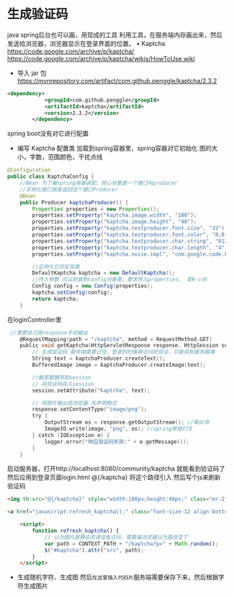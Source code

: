 # 生成验证码
java spring后台也可以画，用现成的工具
利用工具，在服务端内存画出来，然后发送给浏览器，浏览器显示在登录界面的位置。
• Kaptcha
https://code.google.com/archive/p/kaptcha/
https://code.google.com/archive/p/kaptcha/wikis/HowToUse.wiki
- 导入 jar 包
https://mvnrepository.com/artifact/com.github.penggle/kaptcha/2.3.2

```xml
<dependency>
			<groupId>com.github.penggle</groupId>
			<artifactId>kaptcha</artifactId>
			<version>2.3.2</version>
		</dependency>
```
spring boot没有对它进行配置

- 编写 Kaptcha 配置类
加载到spring容器里，spring容器对它初始化
图的大小，字数，范围颜色，干扰点线

```java
@Configuration
public class KaptchaConfig {
    //Bean 为了被spring容器装配，核心对象是一个接口叫producer
    //实例化接口就是返回这个接口Producer
    @Bean
    public Producer kaptchaProducer() {
        Properties properties = new Properties();
        properties.setProperty("kaptcha.image.width", "100");
        properties.setProperty("kaptcha.image.height", "40");
        properties.setProperty("kaptcha.textproducer.font.size", "32");
        properties.setProperty("kaptcha.textproducer.font.color", "0,0,0");
        properties.setProperty("kaptcha.textproducer.char.string", "0123456789ABCDEFGHIJKLMNOPQRSTUVWXYAZ"); //随机字符
        properties.setProperty("kaptcha.textproducer.char.length", "4"); //长度限定
        properties.setProperty("kaptcha.noise.impl", "com.google.code.kaptcha.impl.NoNoise");  //噪声

        //实例化它的实现类
        DefaultKaptcha kaptcha = new DefaultKaptcha();
        //传入参数 可以封装到config对象里，要求传入properties， 即k-v对
        Config config = new Config(properties);
        kaptcha.setConfig(config);
        return kaptcha;
    }
```
在loginController里

```c
 //需要自己用response手动输出
    @RequestMapping(path = "/kaptcha", method = RequestMethod.GET)
    public void getKaptcha(HttpServletResponse response, HttpSession session) {
        // 生成验证码 服务端需要记住，登录的时候再访问好验证，只能存到服务器端
        String text = kaptchaProducer.createText();
        BufferedImage image = kaptchaProducer.createImage(text);

        //敏感数据存到session
        // 将验证码存入session
        session.setAttribute("kaptcha", text);

        // 将图片输出给浏览器 先声明格式
        response.setContentType("image/png");
        try {
            OutputStream os = response.getOutputStream(); //输出流
            ImageIO.write(image, "png", os); //spring帮我们关
        } catch (IOException e) {
            logger.error("响应验证码失败:" + e.getMessage());
        }
    }
```
启动服务器，打开http://localhost:8080/community/kaptcha 
就能看到验证码了 然后应用到登录页面login.html
@{/kaptcha} 将这个路径引入 然后写个js来刷新验证码
```html
<img th:src="@{/kaptcha}" style="width:100px;height:40px;" class="mr-2"/>

<a href="javascript:refresh_kaptcha();" class="font-size-12 align-bottom">刷新验证码</a>

	<script>
		function refresh_kaptcha() {
			// 以为图片是静态资源没有访问，需要骗浏览器以为路径变了
			var path = CONTEXT_PATH + "/kaptcha?p=" + Math.random();
			$("#kaptcha").attr("src", path);
		}
	</script>
```
- 生成随机字符、生成图
然后`在这里插入代码片`服务端需要保存下来，然后根据字符生成图片